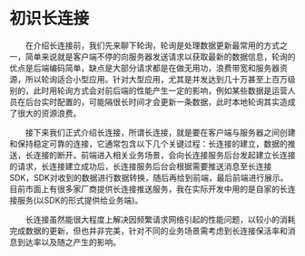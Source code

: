 # 初识长连接

&emsp;&emsp;在介绍长连接前，我们先来聊下轮询，轮询是处理数据更新最常用的方式之一，简单来说就是客户端不停的向服务器发送请求以获取最新的数据信息，轮询的优点是后端编码简单，缺点是大部分请求都是在做无用功，浪费带宽和服务器资源，所以轮询适合小型应用。<!-- more -->针对大型应用，尤其是并发达到几十万甚至上百万级别的，此时用轮询方式会对前后端的性能产生一定的影响，例如某些数据是运营人员在后台实时配置的，可能隔很长时间才会更新一条数据，此时本地轮询其实造成了很大的资源浪费。

&emsp;&emsp;接下来我们正式介绍长连接，所谓长连接，就是要在客户端与服务器之间创建和保持稳定可靠的连接，它通常包含以下几个关键过程：长连接的建立，数据的推送，长连接的断开。前端进入相关业务场景，会向长连接服务后台发起建立长连接的请求，长连接建立成功后，长连接服务后台会根据需要推送消息至长连接SDK，SDK对收到的数据进行数据转换，随后再给到前端，最后前端进行展示。目前市面上有很多家厂商提供长连接推送服务，我在实际开发中用的是自家的长连接服务(以SDK的形式提供给业务端)。

&emsp;&emsp;长连接虽然能很大程度上解决因频繁请求网络引起的性能问题，以较小的消耗完成数据的更新，但也并非完美，针对不同的业务场景需考虑到长连接保活率和消息到达率以及随之产生的影响。
